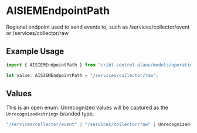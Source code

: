 # AISIEMEndpointPath

Regional endpoint used to send events to, such as /services/collector/event or /services/collector/raw

## Example Usage

```typescript
import { AISIEMEndpointPath } from "cribl-control-plane/models/operations";

let value: AISIEMEndpointPath = "/services/collector/raw";
```

## Values

This is an open enum. Unrecognized values will be captured as the `Unrecognized<string>` branded type.

```typescript
"/services/collector/event" | "/services/collector/raw" | Unrecognized<string>
```